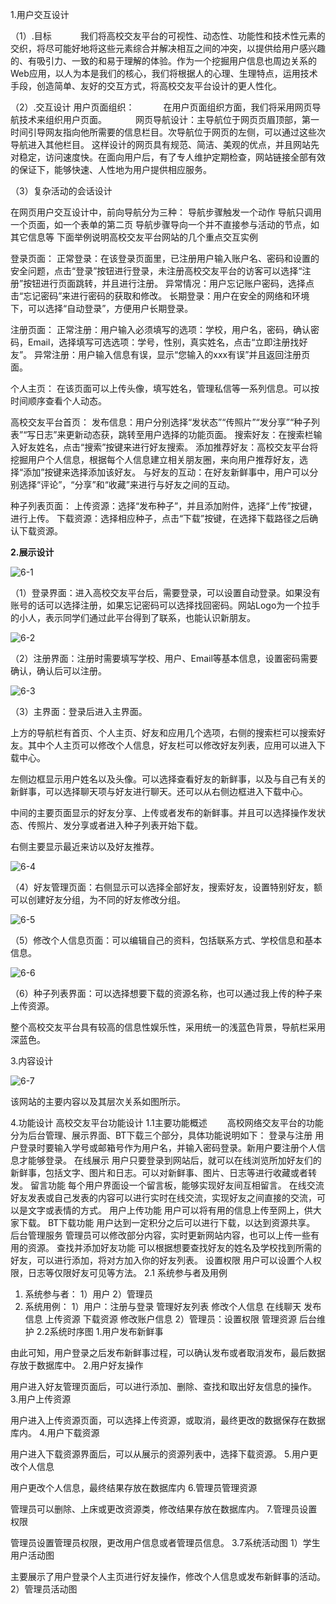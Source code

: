 1.用户交互设计
    
   
   
（1）.目标
　　　我们将高校交友平台的可视性、动态性、功能性和技术性元素的交织，将尽可能好地将这些元素综合并解决相互之间的冲突，以提供给用户感兴趣的、有吸引力、一致的和易于理解的体验。作为一个挖掘用户信息也周边关系的Web应用，以人为本是我们的核心，我们将根据人的心理、生理特点，运用技术手段，创造简单、友好的交互方式，将高校交友平台设计的更人性化。
  

（2）.交互设计
     用户页面组织：
　　　在用户页面组织方面，我们将采用网页导航技术来组织用户页面。
　　　网页导航设计：主导航位于网页页眉顶部，第一时间引导网友指向他所需要的信息栏目。次导航位于网页的左侧，可以通过这些次导航进入其他栏目。
这样设计的网页具有规范、简洁、美观的优点，并且网站先对稳定，访问速度快。在面向用户后，有了专人维护定期检查，网站链接全部有效的保证下，能够快速、人性地为用户提供相应服务。


（3）复杂活动的会话设计
 
   在网页用户交互设计中，前向导航分为三种：
   导航步骤触发一个动作
   导航只调用一个页面，如一个表单的第二页
   导航步骤导向一个并不直接参与活动的节点，如其它信息等
   下面举例说明高校交友平台网站的几个重点交互实例
 

  登录页面：
  正常登录：在该登录页面里，已注册用户输入账户名、密码和设置的安全问题，点击“登录”按钮进行登录，未注册高校交友平台的访客可以选择“注册”按钮进行页面跳转，并且进行注册。
  异常情况：用户忘记账户密码，选择点击“忘记密码”来进行密码的获取和修改。
  长期登录：用户在安全的网络和环境下，可以选择“自动登录”，方便用户长期登录。


  注册页面：
  正常注册：用户输入必须填写的选项：学校，用户名，密码，确认密码，Email，选择填写可选选项：学号，性别，真实姓名，点击“立即注册找好友”。
  异常注册：用户输入信息有误，显示“您输入的xxx有误”并且返回注册页面。

  个人主页：
   在该页面可以上传头像，填写姓名，管理私信等一系列信息。可以按时间顺序查看个人动态。


  高校交友平台首页：
   发布信息：用户分别选择“发状态”“传照片”“发分享”“种子列表”“写日志”来更新动态获，跳转至用户选择的功能页面。
   搜索好友：在搜索栏输入好友姓名，点击“搜索”按键来进行好友搜索。
   添加推荐好友：高校交友平台将挖掘用户个人信息，根据每个人信息建立相关朋友圈，来向用户推荐好友，选择“添加”按键来选择添加该好友。
   与好友的互动：在好友新鲜事中，用户可以分别选择“评论”，“分享”和“收藏”来进行与好友之间的互动。


  种子列表页面：
   上传资源：选择“发布种子”，并且添加附件，选择“上传”按键，进行上传。
   下载资源：选择相应种子，点击“下载”按键，在选择下载路径之后确认下载资源。


**2.展示设计**


![6-1](http://www.baidupcs.com/thumbnail/d63f4b7d68607d413ee93e52c7fa9a15?fid=655247319-250528-2180606518&time=1370511760&sign=FDTAR-DCb740ccc5511e5e8fedcff06b081203-ErcTFIqBAVJSA6c4HIq6vhJ4fpc%3D&rt=sh&expires=8h&size=c850_u580&quality=100)
 

（1）登录界面：进入高校交友平台后，需要登录，可以设置自动登录。如果没有账号的话可以选择注册，如果忘记密码可以选择找回密码。网站Logo为一个拉手的小人，表示同学们通过此平台得到了联系，也能认识新朋友。
 
![6-2](http://www.baidupcs.com/thumbnail/6058b15c98530d0923ffa90e0bfe62e5?fid=655247319-250528-2263373215&time=1370511760&sign=FDTAR-DCb740ccc5511e5e8fedcff06b081203-Y1GxdLeEqgQ4cHvn%2F6ff4HudHW8%3D&rt=sh&expires=8h&size=c850_u580&quality=100)

（2）注册界面：注册时需要填写学校、用户、Email等基本信息，设置密码需要确认，确认后可以注册。

![6-3](http://www.baidupcs.com/thumbnail/8198ca9f322479e6ebaf7fe652ffaa15?fid=655247319-250528-2170396438&time=1370511760&sign=FDTAR-DCb740ccc5511e5e8fedcff06b081203-dLadKd0JKBqEUud1EABBZB9oYe8%3D&rt=sh&expires=8h&size=c850_u580&quality=100)

（3）主界面：登录后进入主界面。

上方的导航栏有首页、个人主页、好友和应用几个选项，右侧的搜索栏可以搜索好友。其中个人主页可以修改个人信息，好友栏可以修改好友列表，应用可以进入下载中心。

左侧边框显示用户姓名以及头像。可以选择查看好友的新鲜事，以及与自己有关的新鲜事，可以选择聊天项与好友进行聊天。还可以从右侧边框进入下载中心。

中间的主要页面显示的好友分享、上传或者发布的新鲜事。并且可以选择操作发状态、传照片、发分享或者进入种子列表开始下载。

右侧主要显示最近来访以及好友推荐。


![6-4](http://www.baidupcs.com/thumbnail/5de807eecdea1883dfeecab8592e9743?fid=655247319-250528-2549326049&time=1370511760&sign=FDTAR-DCb740ccc5511e5e8fedcff06b081203-WEzX%2BADfkcMr17xDOJLe8y2cyCM%3D&rt=sh&expires=8h&size=c850_u580&quality=100)


（4）好友管理页面：右侧显示可以选择全部好友，搜索好友，设置特别好友，额可以创建好友分组，为不同的好友修改分组。

![6-5](http://www.baidupcs.com/thumbnail/a5dcbb4198f13e0e883ff415a3cb4615?fid=655247319-250528-3303381266&time=1370511760&sign=FDTAR-DCb740ccc5511e5e8fedcff06b081203-2lbk6HDV5ao03H4eNOXg7%2FdZOA4%3D&rt=sh&expires=8h&size=c850_u580&quality=100)
 
（5）修改个人信息页面：可以编辑自己的资料，包括联系方式、学校信息和基本信息。

![6-6](http://www.baidupcs.com/thumbnail/d7193e3706a8c174bd80c9c24e884da7?fid=655247319-250528-4197027953&time=1370511760&sign=FDTAR-DCb740ccc5511e5e8fedcff06b081203-7tHlIs7I8LcwH0dwrvvy1rjDikM%3D&rt=sh&expires=8h&size=c850_u580&quality=100) 
 
 
（6）种子列表界面：可以选择想要下载的资源名称，也可以通过我上传的种子来上传资源。

整个高校交友平台具有较高的信息性娱乐性，采用统一的浅蓝色背景，导航栏采用深蓝色。


3.内容设计


![6-7](http://www.baidupcs.com/thumbnail/14a505d4d4347fcab0426c46d4335b13?fid=655247319-250528-2050018562&time=1370511760&sign=FDTAR-DCb740ccc5511e5e8fedcff06b081203-FMSilOGdqL3hhRcoWweKWwh7fvg%3D&rt=sh&expires=8h&size=c850_u580&quality=100)

该网站的主要内容以及其层次关系如图所示。

4.功能设计
             高校交友平台功能设计
1.1主要功能概述
　　高校网络交友平台的功能分为后台管理、展示界面、BT下载三个部分，具体功能说明如下：
登录与注册
用户登录时要输入学号或邮箱号作为用户名，并输入密码登录。新用户要注册个人信息才能够登录。
在线展示
用户只要登录到网站后，就可以在线浏览所加好友们的新鲜事，包括文字、图片和日志。可以对新鲜事、图片、日志等进行收藏或者转发。
留言功能
每个用户界面设一个留言板，能够实现好友间互相留言。
在线交流
好友发表或自己发表的内容可以进行实时在线交流，实现好友之间直接的交流，可以是文字或表情的方式。
用户上传功能
用户可以将有用的信息上传至网上，供大家下载。
BT下载功能
用户达到一定积分之后可以进行下载，以达到资源共享。
后台管理服务
管理员可以修改部分内容，实时更新网站内容，也可以上传一些有用的资源。
查找并添加好友功能
可以根据想要查找好友的姓名及学校找到所需的好友，可以进行添加，将对方加入你的好友列表。
设置权限
用户可以设置个人权限，日志等仅限好友可见等方法。
2.1 系统参与者及用例
1. 系统参与者：
1）用户
2）管理员
2. 系统用例：
1）用户：注册与登录
    	  管理好友列表
         修改个人信息
         在线聊天
         发布信息
         上传资源
         下载资源
         修改账户信息
2）管理员：设置权限
           管理资源
           后台维护
2.2系统时序图
1.用户发布新鲜事

由此可知，用户登录之后发布新鲜事过程，可以确认发布或者取消发布，最后数据存放于数据库中。
2.用户好友操作

用户进入好友管理页面后，可以进行添加、删除、查找和取出好友信息的操作。
3.用户上传资源

用户进入上传资源页面，可以选择上传资源，或取消，最终更改的数据保存在数据库内。
4.用户下载资源

用户进入下载资源界面后，可以从展示的资源列表中，选择下载资源。
5.用户更改个人信息

用户更改个人信息，最终结果存放在数据库内
6.管理员管理资源

管理员可以删除、上床或更改资源类，修改结果存放在数据库内。
7.管理员设置权限

管理员设置管理员权限，更改用户信息或者管理员信息。
3.7系统活动图
1）学生用户活动图

主要展示了用户登录个人主页进行好友操作，修改个人信息或发布新鲜事的活动。
2）管理员活动图


